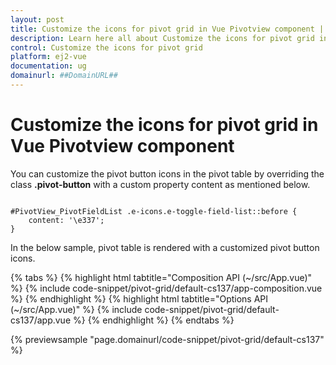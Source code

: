 ```yaml
---
layout: post
title: Customize the icons for pivot grid in Vue Pivotview component | Syncfusion
description: Learn here all about Customize the icons for pivot grid in Syncfusion Vue Pivotview component of Syncfusion Essential JS 2 and more.
control: Customize the icons for pivot grid 
platform: ej2-vue
documentation: ug
domainurl: ##DomainURL##
---
```


# Customize the icons for pivot grid in Vue Pivotview component

You can customize the pivot button icons in the pivot table by overriding the class **.pivot-button** with a custom property content as mentioned below.

```

#PivotView_PivotFieldList .e-icons.e-toggle-field-list::before {
    content: '\e337';
}

```

In the below sample, pivot table is rendered with a customized pivot button icons.

{% tabs %}
{% highlight html tabtitle="Composition API (~/src/App.vue)" %}
{% include code-snippet/pivot-grid/default-cs137/app-composition.vue %}
{% endhighlight %}
{% highlight html tabtitle="Options API (~/src/App.vue)" %}
{% include code-snippet/pivot-grid/default-cs137/app.vue %}
{% endhighlight %}
{% endtabs %}
        
{% previewsample "page.domainurl/code-snippet/pivot-grid/default-cs137" %}